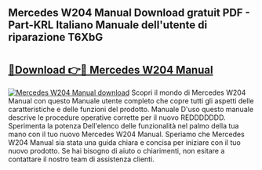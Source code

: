 ## Mercedes W204 Manual Download gratuit PDF - Part-KRL Italiano Manuale dell'utente di riparazione T6XbG

# <h2><a href="http://df9rax.blite.top/?on=Mercedes+W204+Manual">🔗Download 👉🔴 Mercedes W204 Manual</a></h2>

[![Mercedes W204 Manual download](https://i.imgur.com/lujVjoI.png)](http://df9rax.blite.top/?on=Mercedes+W204+Manual)
Scopri il mondo di Mercedes W204 Manual con questo Manuale utente completo che copre tutti gli aspetti delle caratteristiche e delle funzioni del prodotto. Manuale D'uso questo manuale descrive le procedure operative corrette per il nuovo REDDDDDDD. Sperimenta la potenza Dell'elenco delle funzionalità nel palmo della tua mano con il tuo nuovo Mercedes W204 Manual. Speriamo che Mercedes W204 Manual sia stata una guida chiara e concisa per iniziare con il tuo nuovo prodotto. Se hai bisogno di aiuto o chiarimenti, non esitare a contattare il nostro team di assistenza clienti.
